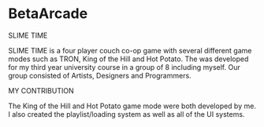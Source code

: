 # BetaArcade

SLIME TIME

SLIME TIME is a four player couch co-op game with several different game modes such as TRON, King of the Hill and Hot Potato.
The was developed for my third year university course in a group of 8 including myself. Our group consisted of Artists, Designers and Programmers.

MY CONTRIBUTION

The King of the Hill and Hot Potato game mode were both developed by me. I also created the playlist/loading system as well as all of the UI systems.

